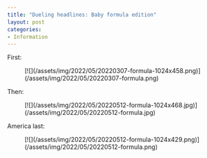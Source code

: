 ```yaml
---
title: "Dueling headlines: Baby formula edition"
layout: post
categories:
- Information
---
```


First:

<figure class="wp-block-image size-large">[![](/assets/img/2022/05/20220307-formula-1024x458.png)](/assets/img/2022/05/20220307-formula.png)</figure>Then:

<figure class="wp-block-image size-large">[![](/assets/img/2022/05/20220512-formula-1024x468.jpg)](/assets/img/2022/05/20220512-formula.jpg)</figure>America last:

<figure class="wp-block-image size-large">[![](/assets/img/2022/05/20220512-formula-1024x429.png)](/assets/img/2022/05/20220512-formula.png)</figure>